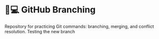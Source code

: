 # 🔀💻 GitHub Branching 
Repository for practicing Git commands: branching, merging, and conflict resolution. 
T e s t i n g   t h e   n e w   b r a n c h  
 